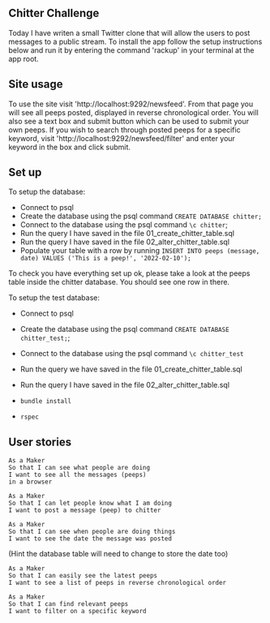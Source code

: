 ## Chitter Challenge

Today I have writen a small Twitter clone that will allow the users to post messages to a public stream. To install the app follow the setup instructions below and run it by entering the command 'rackup' in your terminal at the app root.

## Site usage

To use the site visit 'http://localhost:9292/newsfeed'.
From that page you will see all peeps posted, displayed in reverse chronological order. You will also see a text box and submit button which can be used to submit your own peeps. If you wish to search through posted peeps for a specific keyword, visit 'http://localhost:9292/newsfeed/filter' and enter your keyword in the box and click submit.

## Set up

To setup the database:

* Connect to psql
* Create the database using the psql command `CREATE DATABASE chitter;`
* Connect to the database using the psql command `\c chitter`;
* Run the query I have saved in the file 01_create_chitter_table.sql
* Run the query I have saved in the file 02_alter_chitter_table.sql
* Populate your table with a row by running `INSERT INTO peeps (message, date) VALUES ('This is a peep!', '2022-02-10');`

To check you have everything set up ok, please take a look at the peeps table inside the chitter database. You should see one row in there.  

To setup the test database:
* Connect to psql
* Create the database using the psql
command `CREATE DATABASE chitter_test;`;
* Connect to the database using the psql command `\c chitter_test`
* Run the query we have saved in the file 01_create_chitter_table.sql
* Run the query I have saved in the file 02_alter_chitter_table.sql

* `bundle install`
* `rspec`

## User stories

```
As a Maker
So that I can see what people are doing
I want to see all the messages (peeps)
in a browser
```

```
As a Maker
So that I can let people know what I am doing  
I want to post a message (peep) to chitter
```

```
As a Maker
So that I can see when people are doing things
I want to see the date the message was posted
```
(Hint the database table will need to change to store the date too)

```
As a Maker
So that I can easily see the latest peeps
I want to see a list of peeps in reverse chronological order
```
```
As a Maker
So that I can find relevant peeps
I want to filter on a specific keyword
```
